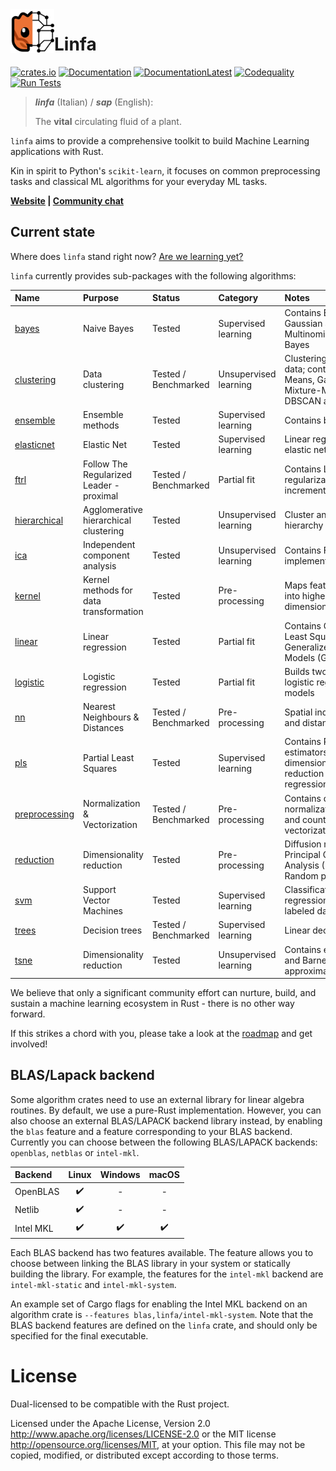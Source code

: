 <img align="left" src="./mascot.svg" width="70px" height="70px" alt="Linfa mascot icon">

# Linfa

[![crates.io](https://img.shields.io/crates/v/linfa.svg)](https://crates.io/crates/linfa)
[![Documentation](https://docs.rs/linfa/badge.svg)](https://docs.rs/linfa)
[![DocumentationLatest](https://img.shields.io/badge/docs-latest-blue)](https://rust-ml.github.io/linfa/rustdocs/linfa/)
[![Codequality](https://github.com/rust-ml/linfa/workflows/Codequality%20Lints/badge.svg)](https://github.com/rust-ml/linfa/actions?query=workflow%3A%22Codequality+Lints%22)
[![Run Tests](https://github.com/rust-ml/linfa/workflows/Run%20Tests/badge.svg)](https://github.com/rust-ml/linfa/actions?query=workflow%3A%22Run+Tests%22)

> _**linfa**_ (Italian) / _**sap**_ (English):
> 
> The **vital** circulating fluid of a plant.


`linfa` aims to provide a comprehensive toolkit to build Machine Learning applications with Rust.

Kin in spirit to Python's `scikit-learn`, it focuses on common preprocessing tasks and classical ML algorithms for your everyday ML tasks.

<strong>
    <a href="https://rust-ml.github.io/linfa/">Website</a> | <a href="https://rust-ml.zulipchat.com">Community chat</a>
</strong>

## Current state

Where does `linfa` stand right now? [Are we learning yet?](http://www.arewelearningyet.com/)

`linfa` currently provides sub-packages with the following algorithms: 


| Name | Purpose | Status | Category |  Notes | 
| :--- | :--- | :---| :--- | :---| 
| [bayes](algorithms/linfa-bayes/) | Naive Bayes | Tested | Supervised learning | Contains Bernouilli, Gaussian and Multinomial Naive Bayes |
| [clustering](algorithms/linfa-clustering/) | Data clustering | Tested / Benchmarked  | Unsupervised learning | Clustering of unlabeled data; contains K-Means, Gaussian-Mixture-Model, DBSCAN and OPTICS | 
| [ensemble](algorithms/linfa-ensemble/) | Ensemble methods | Tested | Supervised learning | Contains bagging |
| [elasticnet](algorithms/linfa-elasticnet/) | Elastic Net | Tested | Supervised learning | Linear regression with elastic net constraints |
| [ftrl](algorithms/linfa-ftrl/) | Follow The Regularized Leader - proximal | Tested  / Benchmarked | Partial fit | Contains L1 and L2 regularization. Possible incremental update | 
| [hierarchical](algorithms/linfa-hierarchical/) | Agglomerative hierarchical clustering | Tested | Unsupervised learning | Cluster and build hierarchy of clusters |
| [ica](algorithms/linfa-ica/) | Independent component analysis | Tested | Unsupervised learning | Contains FastICA implementation |
| [kernel](algorithms/linfa-kernel/) | Kernel methods for data transformation  | Tested  | Pre-processing | Maps feature vector into higher-dimensional space | 
| [linear](algorithms/linfa-linear/) | Linear regression | Tested  | Partial fit | Contains Ordinary Least Squares (OLS), Generalized Linear Models (GLM) | 
| [logistic](algorithms/linfa-logistic/) | Logistic regression | Tested  | Partial fit | Builds two-class logistic regression models |
| [nn](algorithms/linfa-nn/) | Nearest Neighbours & Distances | Tested / Benchmarked | Pre-processing | Spatial index structures and distance functions |
| [pls](algorithms/linfa-pls/) | Partial Least Squares | Tested | Supervised learning | Contains PLS estimators for dimensionality reduction and regression |
| [preprocessing](algorithms/linfa-preprocessing/) | Normalization & Vectorization| Tested / Benchmarked | Pre-processing | Contains data normalization/whitening and count vectorization/tf-idf |
| [reduction](algorithms/linfa-reduction/) | Dimensionality reduction | Tested | Pre-processing | Diffusion mapping, Principal Component Analysis (PCA), Random projections |
| [svm](algorithms/linfa-svm/) | Support Vector Machines | Tested  | Supervised learning | Classification or regression analysis of labeled datasets | 
| [trees](algorithms/linfa-trees/) | Decision trees | Tested / Benchmarked  | Supervised learning | Linear decision trees |
| [tsne](algorithms/linfa-tsne/) | Dimensionality reduction | Tested | Unsupervised learning | Contains exact solution and Barnes-Hut approximation t-SNE |

We believe that only a significant community effort can nurture, build, and sustain a machine learning ecosystem in Rust - there is no other way forward.

If this strikes a chord with you, please take a look at the [roadmap](https://github.com/rust-ml/linfa/issues/7) and get involved!

## BLAS/Lapack backend

Some algorithm crates need to use an external library for linear algebra routines. By default, we use a pure-Rust implementation. However, you can also choose an external BLAS/LAPACK backend library instead, by enabling the `blas` feature and a feature corresponding to your BLAS backend. Currently you can choose between the following BLAS/LAPACK backends: `openblas`, `netblas` or `intel-mkl`.

|Backend  | Linux | Windows | macOS |
|:--------|:-----:|:-------:|:-----:|
|OpenBLAS |✔️      |-        |-      |
|Netlib   |✔️      |-        |-      |
|Intel MKL|✔️      |✔️        |✔️      |

Each BLAS backend has two features available. The feature allows you to choose between linking the BLAS library in your system or statically building the library. For example, the features for the `intel-mkl` backend are `intel-mkl-static` and `intel-mkl-system`.

An example set of Cargo flags for enabling the Intel MKL backend on an algorithm crate is `--features blas,linfa/intel-mkl-system`. Note that the BLAS backend features are defined on the `linfa` crate, and should only be specified for the final executable.

# License
Dual-licensed to be compatible with the Rust project.

Licensed under the Apache License, Version 2.0 http://www.apache.org/licenses/LICENSE-2.0 or the MIT license http://opensource.org/licenses/MIT, at your option. This file may not be copied, modified, or distributed except according to those terms.
